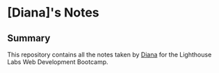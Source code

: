 #  [Diana]'s Notes

## Summary

This repository contains all the notes taken by [Diana](https://github.com/dialop) for the Lighthouse Labs Web Development Bootcamp.